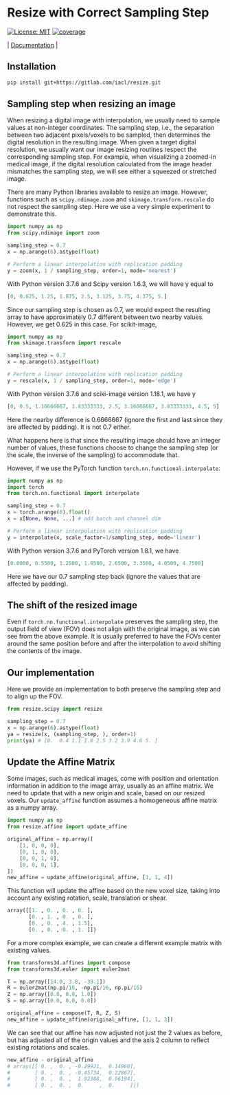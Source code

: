 # Resize with Correct Sampling Step

[![License: MIT](https://img.shields.io/badge/License-MIT-green.svg)](https://opensource.org/licenses/MIT) 
[![coverage](https://gitlab.com/iacl/resize/-/raw/master/tests/coverage_badge.svg)]()

| [Documentation](https://iacl.gitlab.io/resize) |


## Installation
```bash
pip install git+https://gitlab.com/iacl/resize.git
```


## Sampling step when resizing an image

When resizing a digital image with interpolation, we usually need to sample values at non-integer coordinates. The sampling step, i.e., the separation between two adjacent pixels/voxels to be sampled, then determines the digital resolution in the resulting image. When given a target digital resolution, we usually want our image resizing routines respect the corresponding sampling step. For example, when visualizing a zoomed-in medical image, if the digital resolution calculated from the image header mismatches the sampling step, we will see either a squeezed or stretched image.

There are many Python libraries available to resize an image. However, functions such as `scipy.ndimage.zoom` and `skimage.transform.rescale` do not respect the sampling step. Here we use a very simple experiment to demonstrate this.

```python
import numpy as np
from scipy.ndimage import zoom

sampling_step = 0.7
x = np.arange(6).astype(float)

# Perform a linear interpolation with replication padding
y = zoom(x, 1 / sampling_step, order=1, mode='nearest')
```

With Python version 3.7.6 and Scipy version 1.6.3, we will have y equal to

```python
[0, 0.625, 1.25, 1.875, 2.5, 3.125, 3.75, 4.375, 5.]
```

Since our sampling step is chosen as 0.7, we would expect the resulting array to have approximately 0.7 different between two nearby values. However, we get 0.625 in this case. For scikit-image,

```python
import numpy as np
from skimage.transform import rescale

sampling_step = 0.7
x = np.arange(6).astype(float)

# Perform a linear interpolation with replication padding
y = rescale(x, 1 / sampling_step, order=1, mode='edge')
```

With Python version 3.7.6 and sciki-image version 1.18.1, we have y

```python
[0, 0.5, 1.16666667, 1.83333333, 2.5, 3.16666667, 3.83333333, 4.5, 5]
```

Here the nearby difference is 0.6666667 (ignore the first and last since they are affected by padding). It is not 0.7 either.

What happens here is that since the resulting image should have an integer number of values, these functions choose to change the sampling step (or the scale, the inverse of the sampling) to accommodate that.

However, if we use the PyTorch function `torch.nn.functional.interpolate`:

```python
import numpy as np
import torch
from torch.nn.functional import interpolate

sampling_step = 0.7
x = torch.arange(6).float()
x = x[None, None, ...] # add batch and channel dim

# Perform a linear interpolation with replication padding
y = interpolate(x, scale_factor=1/sampling_step, mode='linear')
```

With Python version 3.7.6 and PyTorch version 1.8.1, we have

```python
[0.0000, 0.5500, 1.2500, 1.9500, 2.6500, 3.3500, 4.0500, 4.7500]
```

Here we have our 0.7 sampling step back (ignore the values that are affected by padding).

## The shift of the resized image

Even if `torch.nn.functional.interpolate` preserves the sampling step, the output field of view (FOV) does not align with the original image, as we can see from the above example. It is usually preferred to have the FOVs center around the same position before and after the interpolation to avoid shifting the contents of the image.

## Our implementation

Here we provide an implementation to both preserve the sampling step and to align up the FOV.

```python
from resize.scipy import resize

sampling_step = 0.7
x = np.arange(6).astype(float)
ya = resize(x, (sampling_step, ), order=1)
print(ya) # [0.  0.4 1.1 1.8 2.5 3.2 3.9 4.6 5. ]
```

## Update the Affine Matrix

Some images, such as medical images, come with position and orientation information in addition to the image 
array, usually as an affine matrix. We need to update that with a new origin and scale, based on our resized 
voxels. Our `update_affine` function assumes a homogeneous affine matrix as a numpy array.

```python
import numpy as np
from resize.affine import update_affine

original_affine = np.array([
    [1, 0, 0, 0],
    [0, 1, 0, 0],
    [0, 0, 1, 0],
    [0, 0, 0, 1],
])
new_affine = update_affine(original_affine, [1, 1, 4])
```

This function will update the affine based on the new voxel size, taking into account any existing rotation, 
scale, translation or shear.

```python
array([[1. , 0. , 0. , 0. ],
       [0. , 1. , 0. , 0. ],
       [0. , 0. , 4. , 1.5],
       [0. , 0. , 0. , 1. ]])
```

For a more complex example, we can create a different example matrix with existing values.

```python
from transforms3d.affines import compose
from transforms3d.euler import euler2mat

T = np.array([14.0, 3.8, -39.1])
R = euler2mat(np.pi/16, -np.pi/16, np.pi/16)
Z = np.array([0.8, 0.8, 1.0])
S = np.array([0.0, 0.0, 0.0])

original_affine = compose(T, R, Z, S)
new_affine = update_affine(original_affine, [1, 1, 3])
```

We can see that our affine has now adjusted not just the 2 values as before, but has adjusted all of the origin 
values and the axis 2 column to reflect existing rotations and scales.

```python
new_affine - original_affine
# array([[ 0. ,  0. , -0.29921,  0.14960],
#        [ 0. ,  0. , -0.45734,  0.22867],
#        [ 0. ,  0. ,  1.92388,  0.96194],
#        [ 0. ,  0. ,  0.     ,  0.     ]])
```
